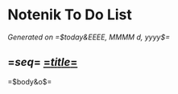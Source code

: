 <?output "query.md" ?>

# Notenik To Do List

*Generated on =$today&EEEE, MMMM d, yyyy$=*

<?nextrec?>
## =$seq$= [=$title$=](=$link$=)

=$body&o$=


<?loop?>

